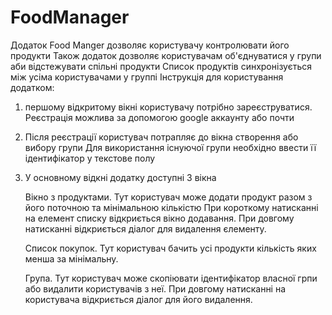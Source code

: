 # FoodManager
Додаток Food Manger дозволяє користувачу контролювати його продукти 
Також додаток дозволяє користувачам об'єднуватися у групи аби відстежувати спільні продукти 
Список продуктів синхронізується між усіма користувачами у группі 
Інструкція для користування додатком:

1. першому відкритому вікні користувачу потрібно зареєструватися.
   Реєстрація можлива за допомогою google аккаунту або почти
2. Після реєстрації користувач потрапляє до вікна створення або вибору групи
   Для використання існуючої групи необхідно ввести її ідентифікатор у текстове полу
3. У основному відкні додатку доступні 3 вікна 
    
    Вікно з продуктами. Тут користувач може додати продукт разом з його поточною та мінімальною кількістю 
При короткому натисканні на елемент списку відкриється вікно додавання. При довгому натисканні відкриється діалог для видалення єлементу.

    Список покупок. Тут користувач бачить усі продукти кількість яких менша за мінімальну.

    Група. Тут користувач може скопіювати ідентифікатор власної грпи або видалити користувачів з неї. При довгому натисканні на користувача відкриється діалог для його видалення.
